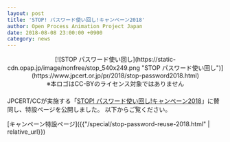 ```yaml
---
layout: post
title: 'STOP! パスワード使い回し!キャンペーン2018'
author: Open Process Animation Project Japan
date: 2018-08-08 23:00:00 +0900
category: news
---
```


<div style="margin-bottom: 20px; text-align: center;" markdown="1">
[![STOP パスワード使い回し](https://static-cdn.opap.jp/image/nonfree/stop_540x249.png "STOP パスワード使い回し")](https://www.jpcert.or.jp/pr/2018/stop-password2018.html)
<div class="note">※本ロゴはCC-BYのライセンス対象ではありません</div>
</div>

JPCERT/CCが実施する「[STOP! パスワード使い回し!キャンペーン2018](https://www.jpcert.or.jp/pr/2018/stop-password2018.html)」に賛同し、特設ページを公開しました。
以下からご覧ください。

[キャンペーン特設ページ]({{"/special/stop-password-reuse-2018.html" | relative_url}})